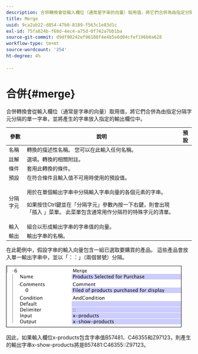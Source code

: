 ```yaml
---
description: 合併轉換會從輸入欄位（通常是字串的向量）取用值，將它們合併為由指定分隔字元分隔的單一字串，並將產生的字串放入指定的輸出欄位中。
title: Merge
uuid: 9ca2ab22-d854-47b0-8189-f563c1e83d1c
exl-id: 75fa824b-f68d-4ec4-a75d-0f742a7bb1ba
source-git-commit: d9df90242ef96188f4e4b5e6d04cfef196b0a628
workflow-type: tm+mt
source-wordcount: '254'
ht-degree: 4%

---
```


# 合併{#merge}

合併轉換會從輸入欄位（通常是字串的向量）取用值，將它們合併為由指定分隔字元分隔的單一字串，並將產生的字串放入指定的輸出欄位中。

<table id="table_2458E008C9A14B31A774E6819D07E9BE"> 
 <thead> 
  <tr> 
   <th colname="col1" class="entry"> 參數 </th> 
   <th colname="col2" class="entry"> 說明 </th> 
   <th colname="col3" class="entry"> 預設 </th> 
  </tr> 
 </thead>
 <tbody> 
  <tr> 
   <td colname="col1"> 名稱 </td> 
   <td colname="col2"> 轉換的描述性名稱。 您可以在此輸入任何名稱。 </td> 
   <td colname="col3"></td> 
  </tr> 
  <tr> 
   <td colname="col1"> 註解 </td> 
   <td colname="col2"> 選填。轉換的相關附註。 </td> 
   <td colname="col3"></td> 
  </tr> 
  <tr> 
   <td colname="col1"> 條件 </td> 
   <td colname="col2"> 套用此轉換的條件。 </td> 
   <td colname="col3"></td> 
  </tr> 
  <tr> 
   <td colname="col1"> 預設 </td> 
   <td colname="col2"> 在符合條件且輸入值不可用時使用的預設值。 </td> 
   <td colname="col3"></td> 
  </tr> 
  <tr> 
   <td colname="col1"> 分隔字元 </td> 
   <td colname="col2"> <p>用於在單個輸出字串中分隔輸入字串向量的各個元素的字串。 </p> <p> 如果按住Ctrl鍵並在「分隔字元」參數內按一下右鍵，則會出現「插入<span class="wintitle"> 」菜單。 </span>此菜單包含通常用作分隔符的特殊字元的清單。 </p> </td> 
   <td colname="col3"></td> 
  </tr> 
  <tr> 
   <td colname="col1"> 輸入 </td> 
   <td colname="col2"> 組合以形成輸出字串的字串值的向量。 </td> 
   <td colname="col3"></td> 
  </tr> 
  <tr> 
   <td colname="col1"> 輸出 </td> 
   <td colname="col2"> 輸出字串的名稱。 </td> 
   <td colname="col3"></td> 
  </tr> 
 </tbody> 
</table>

在此範例中，假設字串的輸入向量包含一組已選取要購買的產品。 這些產品會放入單一輸出字串中，並以「：：」（兩個冒號）分隔。

![](assets/cfg_TransformationType_Merge.png)

因此，如果輸入欄位x-products包含字串值B57481、C46355和Z97123，則產生的輸出字串x-show-products將是B57481:C46355::Z97123。
